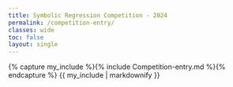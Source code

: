 ```yaml
---
title: Symbolic Regression Competition - 2024
permalink: /competition-entry/
classes: wide
toc: false
layout: single
---
```


{% capture my_include %}{% include Competition-entry.md %}{% endcapture %}
{{ my_include | markdownify }}
